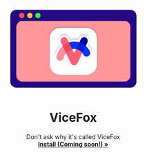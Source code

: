 <p align="center">
  <a href="#">
  </a>
  <p align="center">
   <img width="315" height="200" src="images/logo.png" alt="Logo">
  </p>
  <h1 align="center"><b>ViceFox</b></h1>
  <p align="center">
  Don't ask why it's called ViceFox
    <br />
    <a href="https://github.com/jtlw99/vicefox/releases"><strong>Install (Coming soon!) »</strong></a>
    <br />
  </p>
</p>

